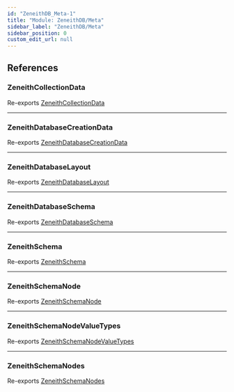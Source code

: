 ```yaml
---
id: "ZeneithDB_Meta-1"
title: "Module: ZeneithDB/Meta"
sidebar_label: "ZeneithDB/Meta"
sidebar_position: 0
custom_edit_url: null
---
```


## References

### ZeneithCollectionData

Re-exports [ZeneithCollectionData](ZeneithDB_Meta_Database_Database_types.md#zeneithcollectiondata)

___

### ZeneithDatabaseCreationData

Re-exports [ZeneithDatabaseCreationData](ZeneithDB_Meta_Database_Database_types.md#zeneithdatabasecreationdata)

___

### ZeneithDatabaseLayout

Re-exports [ZeneithDatabaseLayout](ZeneithDB_Meta_Database_Database_types.md#zeneithdatabaselayout)

___

### ZeneithDatabaseSchema

Re-exports [ZeneithDatabaseSchema](ZeneithDB_Meta_Zeneith_Database_schema.md#zeneithdatabaseschema)

___

### ZeneithSchema

Re-exports [ZeneithSchema](ZeneithDB_Meta_Database_Schema_types.md#zeneithschema)

___

### ZeneithSchemaNode

Re-exports [ZeneithSchemaNode](ZeneithDB_Meta_Database_Schema_types.md#zeneithschemanode)

___

### ZeneithSchemaNodeValueTypes

Re-exports [ZeneithSchemaNodeValueTypes](ZeneithDB_Meta_Database_Schema_types.md#zeneithschemanodevaluetypes)

___

### ZeneithSchemaNodes

Re-exports [ZeneithSchemaNodes](ZeneithDB_Meta_Database_Schema_types.md#zeneithschemanodes)
